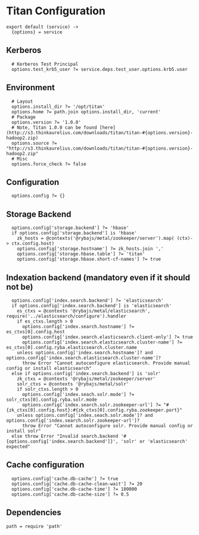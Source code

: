 
# Titan Configuration

    export default (service) ->
      {options} = service

## Kerberos

      # Kerberos Test Principal
      options.test_krb5_user ?= service.deps.test_user.options.krb5.user

## Environment

      # Layout
      options.install_dir ?= '/opt/titan'
      options.home ?= path.join options.install_dir, 'current'
      # Package
      options.version ?= '1.0.0'
      # Note, Titan 1.0.0 can be found [here](http://s3.thinkaurelius.com/downloads/titan/titan-#{options.version}-hadoop2.zip)
      options.source ?= "http://s3.thinkaurelius.com/downloads/titan/titan-#{options.version}-hadoop2.zip"
      # Misc
      options.force_check ?= false

## Configuration

      options.config ?= {}

## Storage Backend

      options.config['storage.backend'] ?= 'hbase'
      if options.config['storage.backend'] is 'hbase'
        zk_hosts = @contexts('@rybajs/metal/zookeeper/server').map( (ctx)-> ctx.config.host)
        options.config['storage.hostname'] ?= zk_hosts.join ','
        options.config['storage.hbase.table'] ?= 'titan'
        options.config['storage.hbase.short-cf-names'] ?= true

## Indexation backend (mandatory even if it should not be)

      options.config['index.search.backend'] ?= 'elasticsearch'
      if options.config['index.search.backend'] is 'elasticsearch'
        es_ctxs = @contexts '@rybajs/metal/elasticsearch', require('../elasticsearch/configure').handler
        if es_ctxs.length > 0
          options.config['index.search.hostname'] ?= es_ctxs[0].config.host
          options.config['index.search.elasticsearch.client-only'] ?= true
          options.config['index.search.elasticsearch.cluster-name'] ?= es_ctxs[0].config.ryba.elasticsearch.cluster.name
        unless options.config['index.search.hostname']? and options.config['index.search.elasticsearch.cluster-name']?
          throw Error "Cannot autoconfigure elasticsearch. Provide manual config or install elasticsearch"
      else if options.config['index.search.backend'] is 'solr'
        zk_ctxs = @contexts '@rybajs/metal/zookeeper/server'
        solr_ctxs = @contexts '@rybajs/metal/solr'
        if solr_ctxs.length > 0
          options.config['index.seach.solr.mode'] ?= solr_ctxs[0].config.ryba.solr.mode
          options.config['index.search.solr.zookeeper-url'] ?= "#{zk_ctxs[0].config.host}:#{zk_ctxs[0].config.ryba.zookeeper.port}"
        unless options.config['index.seach.solr.mode']? and options.config['index.search.solr.zookeeper-url']?
          throw Error "Cannot autoconfigure solr. Provide manual config or install solr"
      else throw Error "Invalid search.backend '#{options.config['index.search.backend']}', 'solr' or 'elasticsearch' expected"

## Cache configuration

      options.config['cache.db-cache'] ?= true
      options.config['cache.db-cache-clean-wait'] ?= 20
      options.config['cache.db-cache-time'] ?= 180000
      options.config['cache.db-cache-size'] ?= 0.5

## Dependencies

    path = require 'path'
